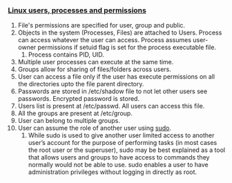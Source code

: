 ### [Linux users, processes and permissions](http://haifux.org/lectures/84-sil/users-processes-files-and-permissions/users-perms-lec.html)
1. File's permissions are specified for user, group and public.
2. Objects in the system (Processes, Files) are attached to Users. Process can access whatever the user can access. Process assumes user-owner permissions if setuid flag is set for the process executable file.
    1. Process contains PID, UID.
3. Multiple user processes can execute at the same time.
4. Groups allow for sharing of files/folders across users.
5. User can access a file only if the user has execute permissions on all the directories upto the file parent directory.
6. Passwords are stored in /etc/shadow file to not let other users see passwords. Encrypted password is stored.
7. Users list is present at /etc/passwd. All users can access this file.
8. All the groups are present at /etc/group.
9. User can belong to multiple groups.
10. User can assume the role of another user using [sudo](https://www.linode.com/docs/guides/linux-users-and-groups/).
    1. While sudo is used to give another user limited access to another user’s account for the purpose of performing tasks (in most cases the root user or the superuser), sudo may be best explained as a tool that allows users and groups to have access to commands they normally would not be able to use. sudo enables a user to have administration privileges without logging in directly as root.
